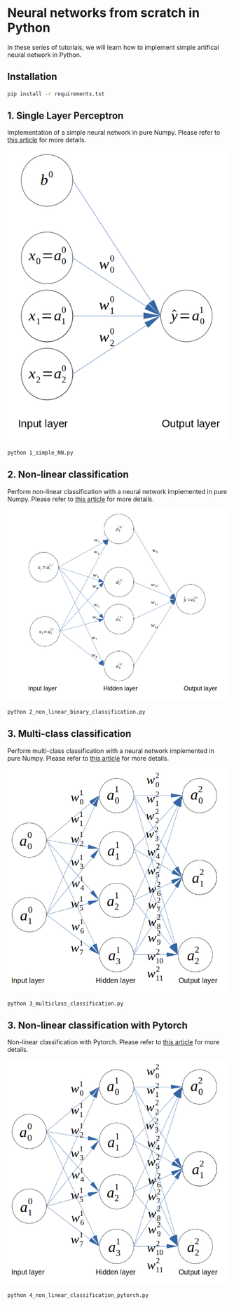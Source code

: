 # Neural networks from scratch in Python

In these series of tutorials, we will learn how to implement simple artifical neural network in Python.

## Installation

```bash
pip install -r requirements.txt
```

## 1. Single Layer Perceptron

Implementation of a simple neural network in pure Numpy. Please refer to [this article](https://www.datasparked.com/deep%20learning/Implement-a-neural-network-in-Python/) for more details.

![1_simple_NN_architecture](images/1_simple_NN_architecture.png)

```bash
python 1_simple_NN.py
```

## 2. Non-linear classification

Perform non-linear classification with a neural network implemented in pure Numpy. Please refer to [this article](https://www.datasparked.com/deep%20learning/Non-linear-classification-with-neural-networks/) for more details.

![2_nonlinear_classification_architecture](images/2_nonlinear_classification_architecture.png)

```bash
python 2_non_linear_binary_classification.py
```

## 3. Multi-class classification

Perform multi-class classification with a neural network implemented in pure Numpy. Please refer to [this article](datasparked.com/deep%20learning/Multi-class-classification-with-neural-networks/) for more details.

![3_architecture_multiclass](images/3_architecture_multiclass.png)

```bash
python 3_multiclass_classification.py
```

## 3. Non-linear classification with Pytorch

Non-linear classification with Pytorch. Please refer to [this article](datasparked.com/deep%20learning/Classification-with-Pytorch/) for more details.

![3_architecture_multiclass](images/3_architecture_multiclass.png)

```bash
python 4_non_linear_classification_pytorch.py
```



